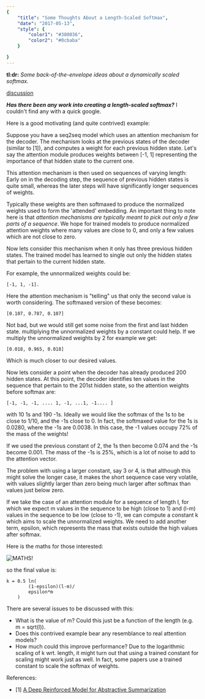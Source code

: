 ```yaml
---
{
    "title": "Some Thoughts About a Length-Scaled Softmax",
    "date": "2017-05-13",
    "style": {
        "color1": "#380036",
        "color2": "#0cbaba"
    }

}
---
```


**tl:dr:** *Some back-of-the-envelope ideas about a dynamically scaled softmax.*

[discussion](https://www.reddit.com/r/MachineLearning/comments/6atcuk/d_a_potential_solution_to_varying_length_softmax/)

***Has there been any work into creating a length-scaled softmax?*** I couldn't find any with a quick google.

Here is a good motivating (and quite contrived) example:

Suppose you have a seq2seq model which uses an attention mechanism for the decoder. The mechanism looks at the previous states of the decoder (similar to [1]), and computes a weight for each previous hidden state. Let's say the attention module produces weights between [-1, 1] representing the importance of that hidden state to the current one.

This attention mechanism is then used on sequences of varying length: Early on in the decoding step, the sequence of previous hidden states is quite small, whereas the later steps will have significantly longer sequences of weights.


Typically these weights are then softmaxed to produce the normalized weights used to form the 'attended' embedding.
An important thing to note here is that *attention mechanisms are typically meant to pick out only a few parts of a sequence*. We hope for trained models to produce normalized attention weights where many values are close to 0, and only a few values which are not close to zero.


Now lets consider this mechanism when it only has three previous hidden states. The trained model has learned to single out only the hidden states that pertain to the current hidden state.

For example, the unnormalized weights could be:

```
[-1, 1, -1].
```


Here the attention mechanism is "telling" us that only the second value is worth considering. The softmaxed version of these becomes:

```
[0.107, 0.787, 0.107]
```

Not bad, but we would still get some noise from the first and last hidden state. multiplying the unnormalized weights by a constant could help. If we multiply the unnormalized weights by 2 for example we get:

```
[0.018, 0.965, 0.018]
```

Which is much closer to our desired values.


Now lets consider a point when the decoder has already produced 200 hidden states. At this point, the decoder identifies ten values in the sequence that pertain to the 201st hidden state, so the attention weights before softmax are:

```
[-1, -1, -1, .... 1, -1, ...1, -1.... ]
```

with 10 1s and 190 -1s. Ideally we would like the softmax of the 1s to be close to 1/10, and the -1s close to 0. In fact, the softmaxed value for the 1s is 0.0280, where the -1s are 0.0038. In this case, the -1 values occupy 72% of the mass of the weights!

If we used the previous constant of 2, the 1s then become 0.074 and the -1s become 0.001. The mass of the -1s is 25%, which is a lot of noise to add to the attention vector.

The problem with using a larger constant, say 3 or 4, is that although this might solve the longer case, it makes the short sequence case very volatile, with values slightly larger than zero being much larger after softmax than values just below zero.  


If we take the case of an attention module for a sequence of length l, for which we expect m values in the sequence to be high (close to 1) and (l-m) values in the sequence to be low (close to -1), we can compute a constant k which aims to scale the unnormalized weights. We need to add another term, epsilon, which represents the mass that exists outside the high values after softmax.

Here is the maths for those interested:


![MATHS!](http://i.imgur.com/juzgNIM.jpg)


so the final value is:
```
k = 0.5 ln(
        (1-epsilon)(l-m)/
        epsilon*m
    )
```


There are several issues to be discussed with this:

* What is the value of m? Could this just be a function of the length (e.g. m = sqrt(l)).
* Does this contrived example bear any resemblance to real attention models?
* How much could this improve performance? Due to the logarithmic scaling of k wrt. length, it might turn out that using a trained constant for scaling might work just as well. In fact, some papers use a trained constant to scale the softmax of weights.




References:
* [1] [A Deep Reinforced Model for Abstractive Summarization](https://arxiv.org/pdf/1705.04304.pdf)
